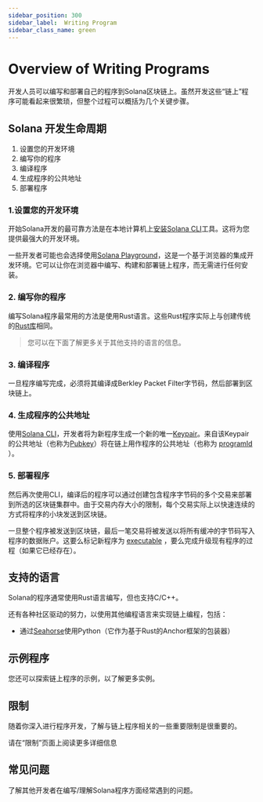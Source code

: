```yaml
---
sidebar_position: 300
sidebar_label:  Writing Program
sidebar_class_name: green
---
```


# Overview of Writing Programs

开发人员可以编写和部署自己的程序到Solana区块链上。虽然开发这些“链上”程序可能看起来很繁琐，但整个过程可以概括为几个关键步骤。

## Solana 开发生命周期

1. 设置您的开发环境
2. 编写你的程序
3. 编译程序
4. 生成程序的公共地址
5. 部署程序

### 1.设置您的开发环境

开始Solana开发的最可靠方法是在本地计算机上[安装Solana CLI](https://docs.solana.com/cli/install-solana-cli-tools)工具。这将为您提供最强大的开发环境。

一些开发者可能也会选择使用[Solana Playground](https://beta.solpg.io/)，这是一个基于浏览器的集成开发环境。它可以让你在浏览器中编写、构建和部署链上程序，而无需进行任何安装。


### 2. 编写你的程序

编写Solana程序最常用的方法是使用Rust语言。这些Rust程序实际上与创建传统的[Rust库](https://doc.rust-lang.org/rust-by-example/crates/lib.html)相同。

> 您可以在下面了解更多关于其他支持的语言的信息。

### 3. 编译程序

一旦程序编写完成，必须将其编译成Berkley Packet Filter字节码，然后部署到区块链上。

### 4. 生成程序的公共地址

使用[Solana CLI](https://docs.solana.com/cli/install-solana-cli-tools)，开发者将为新程序生成一个新的唯一[Keypair](https://docs.solana.com/terminology#keypair)。来自该Keypair的公共地址（也称为[Pubkey](https://docs.solana.com/terminology#public-key-pubkey)）将在链上用作程序的公共地址（也称为 [programId](https://docs.solana.com/terminology#program-id) ）。

### 5. 部署程序

然后再次使用CLI，编译后的程序可以通过创建包含程序字节码的多个交易来部署到所选的区块链集群中。由于交易内存大小的限制，每个交易实际上以快速连续的方式将程序的小块发送到区块链。

一旦整个程序被发送到区块链，最后一笔交易将被发送以将所有缓冲的字节码写入程序的数据账户。这要么标记新程序为 [executable](https://docs.solana.com/developing/programming-model/accounts#executable) ，要么完成升级现有程序的过程（如果它已经存在）。


## 支持的语言

Solana的程序通常使用Rust语言编写，但也支持C/C++。

还有各种社区驱动的努力，以使用其他编程语言来实现链上编程，包括：

- 通过[Seahorse](https://seahorse-lang.org/)使用Python（它作为基于Rust的Anchor框架的包装器）

## 示例程序

您还可以探索链上程序的示例，以了解更多实例。

## 限制

随着你深入进行程序开发，了解与链上程序相关的一些重要限制是很重要的。

请在“限制”页面上阅读更多详细信息

## 常见问题

了解其他开发者在编写/理解Solana程序方面经常遇到的问题。
